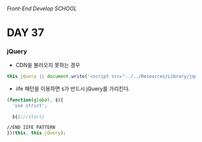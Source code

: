 ###### Front-End Develop SCHOOL

# DAY 37

### jQuery 

* CDN을 불러오지 못하는 경우
```js
this.jQuery || document.write('<script src="../../Resources/Library/jquery/jquery-3.1.0.min.js"><\/script>');
```


* iife 패턴을 이용하면 `$`가 반드시 jQuery를 가리킨다.
```js
(function(global, $){
  'use strict';
  
  ${1://start}

//END IIFE PATTERN
})(this, this.jQuery);
```